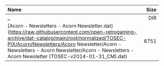 |Name|Size|
|:---|---:|
|[..](../index.html)|DIR|
|[Acorn - Newsletters - Acorn Newsletter.dat](https://raw.githubusercontent.com/open-retrogaming-archive/dat-catalog/main/root/normalized/TOSEC-PIX/Acorn/Newsletters/Acorn Newsletter/Acorn - Newsletters - Acorn Newsletter/Acorn - Newsletters - Acorn Newsletter (TOSEC-v2014-01-31_CM).dat)|8751|
